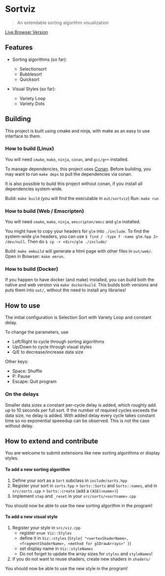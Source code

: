 # Sortviz

> An extendable sorting algorithm visualization

[Live Browser Version](https://vypxl.github.io/sortviz/sortviz)

## Features
 * Sorting algorithms (so far):
     - Selectionsort
     - Bubblesort
     - Quicksort

 * Visual Styles (so far):
     - Variety Loop
     - Variety Dots

## Building

This project is built using cmake and ninja, with make as an easy to use interface to them.

### How to build (Linux)

You will need `cmake`, `make`, `ninja`, `conan`, and `gcc/g++` installed.

To manage dependencies, this project uses [Conan](https://conan.io).
Before building, you may want to run `make deps` to pull the dependencies via conan.

It is also possible to build this project without conan, if you install all dependencies system-wide.

Build: `make build` (you will find the executable in `out/sortviz`)
Run: `make run`

### How to build (Web / Emscripten)

You will need `cmake`, `make`, `ninja`, `emscripten/emcc` and `glm` installed.

You might have to copy your headers for `glm` into `./include`. To find the system-wide `glm` headers, you can use `$ find / -type f -name glm.hpp 2> /dev/null`. Then do `$ cp -r <dir>/glm ./include/`

Build: `make embuild` will generate a html page with other files in `out/web/`.
Open in Browser: `make emrun`.

### How to build (Docker)

If you happen to have docker (and make) installed, you can build both the native and web version via `make dockerbuild`. This builds both versions and puts them into `out/`, without the need to install any libraries!

## How to use

The initial configuration is Selection Sort with Variety Loop and constant delay.

To change the parameters, use 
 - Left/Right to cycle through sorting algorithms
 - Up/Down to cycle through visual styles
 - Q/E to decrease/increase data size

Other keys:
 - Space: Shuffle
 - P: Pause
 - Escape: Quit program

### On the delays

Smaller data sizes a constant per-cycle delay is added, which roughly add up to 10 seconds per full sort.
If the number of required cycles exceeds the data size, no delay is added.
With added delay every cycle takes constant time so no exponential speeedup can be observed.
This is not the case without delay.

## How to extend and contribute

You are welcome to submit extensions like new sorting algorithms or display styles.

#### To add a new sorting algorithm

1. Define your sort as a `Sort` subclass in `include/sorts.hpp`
2. Register your sort in `sorts.hpp` > `Sorts::Sorts` and `Sorts::names`, and in `src/sorts.cpp` > `Sorts::create` (add a `CASE(<name>)`)
3. Implement `step` and `_reset` in your `src/sorts/<sortname>.cpp`

You should now be able to use the new sorting algorithm in the program!

#### To add a new visual style

1. Register your style in `src/viz.cpp`
    - register `enum Viz::Styles`
    - define it in `Viz::styles` (`Style{ "<vertexShaderName>, <fragmentShaderName>, <method for glDrawArrays>" }`)
    - set display name in `Viz::styleNames`
    - Do not forget to update the array sizes for `styles` and `styleNames`!
2. If you do not want to reuse shaders, create new shaders in `shaders/`

You should now be able to use the new style in the program!
